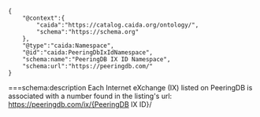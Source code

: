 ~~~metadata
{
    "@context":{
        "caida":"https://catalog.caida.org/ontology/",
        "schema":"https://schema.org"
    },
    "@type":"caida:Namespace",
    "@id":"caida:PeeringDbIxIdNamespace",
    "schema:name":"PeeringDB IX ID Namespace",
    "schema:url":"https://peeringdb.com/"
}
~~~
===schema:description
Each Internet eXchange (IX) listed on PeeringDB is associated with a number found in the listing's url: https://peeringdb.com/ix/{PeeringDB IX ID}/